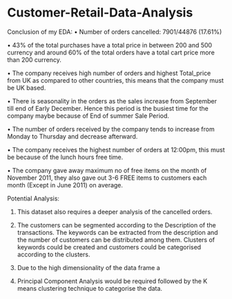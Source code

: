 # Customer-Retail-Data-Analysis

Conclusion of my EDA:
•	Number of orders cancelled: 7901/44876 (17.61%) 

•	43% of the total purchases have a total price in between 200 and 500 currency and around 60% of the total orders have a total cart price more than 200 currency.

•	The company receives high number of orders and highest Total_price from UK as compared to other countries, this means that the company must be UK based.

•	There is seasonality in the orders as the sales increase from September till end of Early December. Hence this period is the busiest time for the company maybe because of End of summer Sale Period.

•	The number of orders received by the company tends to increase from Monday to Thursday and decrease afterward.

•	The company receives the highest number of orders at 12:00pm, this must be because of the lunch hours free time.

•	The company gave away maximum no of free items on the month of November 2011, they also gave out 3-6 FREE items to customers each month (Except in June 2011) on average.


Potential Analysis:
1.	This dataset also requires a deeper analysis of the cancelled orders.

2.	The customers can be segmented according to the Description of the transactions. The keywords can be extracted from the description and the number of customers can be distributed among them. Clusters of keywords  could be created and customers could be categorised according to the clusters.

3.	Due to the high dimensionality of the data frame a 

4.	Principal Component Analysis would be required followed by the K means clustering technique to categorise the data.
